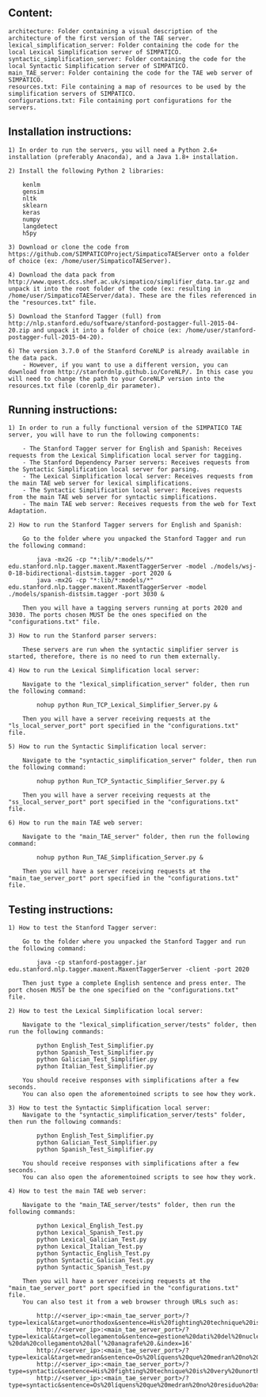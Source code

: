 ## Content:

	architecture: Folder containing a visual description of the architecture of the first version of the TAE server.
	lexical_simplification_server: Folder containing the code for the local Lexical Simplification server of SIMPATICO.
	syntactic_simplification_server: Folder containing the code for the local Syntactic Simplification server of SIMPATICO.
	main_TAE_server: Folder containing the code for the TAE web server of SIMPATICO.
	resources.txt: File containing a map of resources to be used by the simplification servers of SIMPATICO.
	configurations.txt: File containing port configurations for the servers.

## Installation instructions:

	1) In order to run the servers, you will need a Python 2.6+ installation (preferably Anaconda), and a Java 1.8+ installation.

	2) Install the following Python 2 libraries:

		kenlm
		gensim
		nltk
		sklearn
		keras
		numpy
		langdetect
		h5py
	
	3) Download or clone the code from https://github.com/SIMPATICOProject/SimpaticoTAEServer onto a folder of choice (ex: /home/user/SimpaticoTAEServer).
	
	4) Download the data pack from http://www.quest.dcs.shef.ac.uk/simpatico/simplifier_data.tar.gz and unpack it into the root folder of the code (ex: resulting in /home/user/SimpaticoTAEServer/data). These are the files referenced in the "resources.txt" file.
	
	5) Download the Stanford Tagger (full) from http://nlp.stanford.edu/software/stanford-postagger-full-2015-04-20.zip and unpack it into a folder of choice (ex: /home/user/stanford-postagger-full-2015-04-20).
	
	6) The version 3.7.0 of the Stanford CoreNLP is already available in the data pack. 
		- However, if you want to use a different version, you can download from http://stanfordnlp.github.io/CoreNLP/. In this case you will need to change the path to your CoreNLP version into the resources.txt file (corenlp_dir parameter).

## Running instructions:

	1) In order to run a fully functional version of the SIMPATICO TAE server, you will have to run the following components:
	
		- The Stanford Tagger server for English and Spanish: Receives requests from the Lexical Simplification local server for tagging.
		- The Stanford Dependency Parser servers: Receives requests from the Syntactic Simplification local server for parsing.
		- The Lexical Simplification local server: Receives requests from the main TAE web server for lexical simplifications.
		- The Syntactic Simplification local server: Receives requests from the main TAE web server for syntactic simplifications.
		- The main TAE web server: Receives requests from the web for Text Adaptation.
		
	2) How to run the Stanford Tagger servers for English and Spanish:
	
		Go to the folder where you unpacked the Stanford Tagger and run the following command:
		
			java -mx2G -cp "*:lib/*:models/*" edu.stanford.nlp.tagger.maxent.MaxentTaggerServer -model ./models/wsj-0-18-bidirectional-distsim.tagger -port 2020 &
			java -mx2G -cp "*:lib/*:models/*" edu.stanford.nlp.tagger.maxent.MaxentTaggerServer -model ./models/spanish-distsim.tagger -port 3030 &
			
		Then you will have a tagging servers running at ports 2020 and 3030. The ports chosen MUST be the ones specified on the "configurations.txt" file.
		
	3) How to run the Stanford parser servers:
	
		These servers are run when the syntactic simplifier server is started, therefore, there is no need to run them externally.
	
	4) How to run the Lexical Simplification local server:
	
		Navigate to the "lexical_simplification_server" folder, then run the following command:
			
			nohup python Run_TCP_Lexical_Simplifier_Server.py &
			
		Then you will have a server receiving requests at the "ls_local_server_port" port specified in the "configurations.txt" file.
		
	5) How to run the Syntactic Simplification local server:
	
		Navigate to the "syntactic_simplification_server" folder, then run the following command:
		
			nohup python Run_TCP_Syntactic_Simplifier_Server.py &
			
		Then you will have a server receiving requests at the "ss_local_server_port" port specified in the "configurations.txt" file.
	
	6) How to run the main TAE web server:
	
		Navigate to the "main_TAE_server" folder, then run the following command:
		
			nohup python Run_TAE_Simplification_Server.py &
		
		Then you will have a server receiving requests at the "main_tae_server_port" port specified in the "configurations.txt" file.
		
## Testing instructions:

	1) How to test the Stanford Tagger server:
	
		Go to the folder where you unpacked the Stanford Tagger and run the following command:
		
			java -cp stanford-postagger.jar edu.stanford.nlp.tagger.maxent.MaxentTaggerServer -client -port 2020
			
		Then just type a complete English sentence and press enter. The port chosen MUST be the one specified on the "configurations.txt" file.
			
	2) How to test the Lexical Simplification local server:
	
		Navigate to the "lexical_simplification_server/tests" folder, then run the following commands:
			
			python English_Test_Simplifier.py
			python Spanish_Test_Simplifier.py
			python Galician_Test_Simplifier.py
			python Italian_Test_Simplifier.py
			
		You should receive responses with simplifications after a few seconds.
		You can also open the aforementoined scripts to see how they work.
		
	3) How to test the Syntactic Simplification local server:
		Navigate to the "syntactic_simplification_server/tests" folder, then run the following commands:
			
			python English_Test_Simplifier.py
			python Galician_Test_Simplifier.py
			python Spanish_Test_Simplifier.py
			
		You should receive responses with simplifications after a few seconds.
		You can also open the aforementoined scripts to see how they work.
	
	4) How to test the main TAE web server:
	
		Navigate to the "main_TAE_server/tests" folder, then run the following commands:
		
			python Lexical_English_Test.py
			python Lexical_Spanish_Test.py
			python Lexical_Galician_Test.py
			python Lexical_Italian_Test.py
			python Syntactic_English_Test.py
			python Syntactic_Galician_Test.py
			python Syntactic_Spanish_Test.py
		
		Then you will have a server receiving requests at the "main_tae_server_port" port specified in the "configurations.txt" file.
		You can also test it from a web browser through URLs such as:
		
			http://<server_ip>:<main_tae_server_port>/?type=lexical&target=unorthodox&sentence=His%20fighting%20technique%20is%20very%20unorthodox%20.&index=5
			http://<server_ip>:<main_tae_server_port>/?type=lexical&target=collegamento&sentence=gestione%20dati%20del%20nucleo%20familiare%20in%20caso%20di%20casa%20famiglia%20(%20nucleo%20familiare%20)%20-%20da%20collegamento%20all’%20anagrafe%20.&index=16'
			http://<server_ip>:<main_tae_server_port>/?type=lexical&target=medran&sentence=Os%20líquens%20que%20medran%20no%20residuo%20asfáltico%20suxiren%20a%20sua%20.&index=3
			http://<server_ip>:<main_tae_server_port>/?type=syntactic&sentence=His%20fighting%20technique%20is%20very%20unorthodox%20.
			http://<server_ip>:<main_tae_server_port>/?type=syntactic&sentence=Os%20líquens%20que%20medran%20no%20residuo%20asfáltico%20suxiren%20a%20sua%20.
